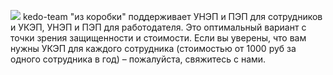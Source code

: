 ![](/icons/favicon-16x16.png) kedo-team "из коробки" поддерживает УНЭП и ПЭП для сотрудников и УКЭП, УНЭП и ПЭП для работодателя.
Это оптимальный вариант с точки зрения защищенности и стоимости.
Если вы уверены, что вам нужны УКЭП для каждого сотрудника (стоимостью от 1000 руб за одного сотрудника в год) &ndash; пожалуйста, свяжитесь с нами.
